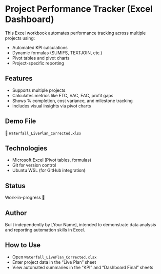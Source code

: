 # Project Performance Tracker (Excel Dashboard)

This Excel workbook automates performance tracking across multiple projects using:
- Automated KPI calculations
- Dynamic formulas (SUMIFS, TEXTJOIN, etc.)
- Pivot tables and pivot charts
- Project-specific reporting

## Features
- Supports multiple projects
- Calculates metrics like ETC, VAC, EAC, profit gaps
- Shows % completion, cost variance, and milestone tracking
- Includes visual insights via pivot charts

## Demo File
📁 `Waterfall_LivePlan_Corrected.xlsx`

## Technologies
- Microsoft Excel (Pivot tables, formulas)
- Git for version control
- Ubuntu WSL (for GitHub integration)

## Status
Work-in-progress 🚧

## Author
Built independently by [Your Name], intended to demonstrate data analysis and reporting automation skills in Excel.

## How to Use
- Open `Waterfall_LivePlan_Corrected.xlsx`
- Enter project data in the “Live Plan” sheet
- View automated summaries in the “KPI” and “Dashboard Final” sheets
